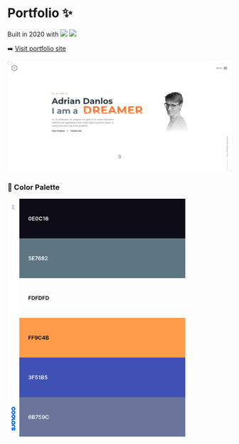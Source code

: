 # Portfolio :sparkles:
<p>
  Built in 2020 with
  <img src="https://img.shields.io/badge/-VueJS-41B883">
  <img src="https://img.shields.io/badge/-SASS-FF69B4">
</p>

:arrow_right:
  <a href="https://adriandanlos.es/">Visit portfolio site</a>

<img src="https://raw.githubusercontent.com/AdrianDanlos/Portfolio/master/public/images/github.png" alt="landing" />



### :fallen_leaf: Color Palette
<img src="https://raw.githubusercontent.com/AdrianDanlos/Portfolio/master/public/images/palette.png" alt="palette" width="400"/>
